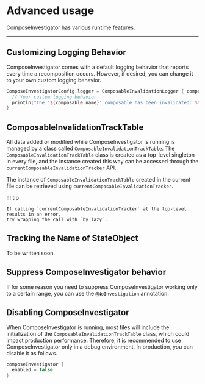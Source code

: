 # Advanced usage

ComposeInvestigator has various runtime features.

---

## Customizing Logging Behavior

ComposeInvestigator comes with a default logging behavior that reports every time a recomposition 
occurs. However, if desired, you can change it to your own custom logging behavior.

``` kotlin
ComposeInvestigatorConfig.logger = ComposableInvalidationLogger { composable, type ->
  // Your custom logging behavior
  println("The '${composable.name}' composable has been invalidated: $type")
}
```

## ComposableInvalidationTrackTable

All data added or modified while ComposeInvestigator is running is managed by a class called 
`ComposableInvalidationTrackTable`. The `ComposableInvalidationTrackTable` class is created as
a top-level singleton in every file, and the instance created this way can be accessed through 
the `currentComposableInvalidationTracker` API.

The instance of `ComposableInvalidationTrackTable` created in the current file can be retrieved
using `currentComposableInvalidationTracker`.

!!! tip

    If calling `currentComposableInvalidationTracker` at the top-level results in an error,
    try wrapping the call with `by lazy`.
    
## Tracking the Name of StateObject

To be written soon.

## Suppress ComposeInvestigator behavior 

If for some reason you need to suppress ComposeInvestigator working only to a certain range,
you can use the `@NoInvestigation` annotation.

## Disabling ComposeInvestigator

When ComposeInvestigator is running, most files will include the initialization of the 
`ComposableInvalidationTrackTable` class, which could impact production performance. Therefore, 
it is recommended to use ComposeInvestigator only in a debug environment. In production, you can
disable it as follows.

``` gradle
composeInvestigator {
  enabled = false
}
```
